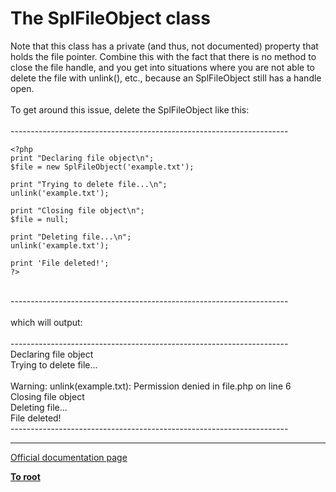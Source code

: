 # The SplFileObject class



Note that this class has a private (and thus, not documented) property that holds the file pointer. Combine this with the fact that there is no method to close the file handle, and you get into situations where you are not able to delete the file with unlink(), etc., because an SplFileObject still has a handle open.<br><br>To get around this issue, delete the SplFileObject like this:<br><br>---------------------------------------------------------------------<br>

```
<?php
print "Declaring file object\n";
$file = new SplFileObject('example.txt');

print "Trying to delete file...\n";
unlink('example.txt');

print "Closing file object\n";
$file = null;

print "Deleting file...\n";
unlink('example.txt');

print 'File deleted!';
?>
```
<br>---------------------------------------------------------------------<br><br>which will output:<br><br>---------------------------------------------------------------------<br>Declaring file object <br>Trying to delete file... <br><br>Warning: unlink(example.txt): Permission denied in file.php on line 6<br>Closing file object <br>Deleting file... <br>File deleted!<br>---------------------------------------------------------------------  

---

[Official documentation page](https://www.php.net/manual/en/class.splfileobject.php)

**[To root](/README.md)**